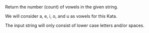 Return the number (count) of vowels in the given string. 

We will consider a, e, i, o, and u as vowels for this Kata.

The input string will only consist of lower case letters and/or spaces.